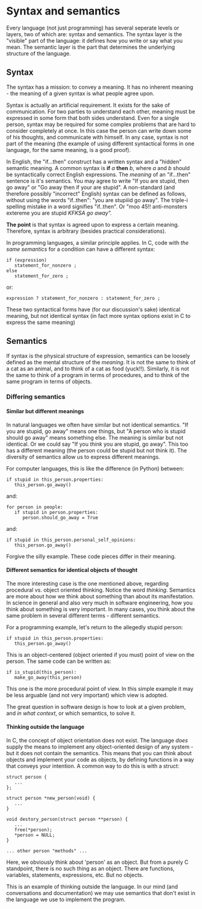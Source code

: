 # Syntax and semantics #
Every language (not just programming) has several seperate levels or layers, two of which are: syntax and semantics. The syntax layer is the "visible" part of the language: it defines how you write or say what you mean. The semantic layer is the part that determines the underlying structure of the language.

## Syntax ##
The syntax has a mission: to convey a meaning. It has no inherent meaning - the meaning of a given syntax is what people agree upon.

Syntax is actually an artificial requirement. It exists for the sake of communication. For two parties to understand each other, meaning must be expressed in some form that both sides understand. Even for a single person, syntax may be required for some complex problems that are hard to consider completely at once. In this case the person can write down some of his thoughts, and communicate with himself. In any case, syntax is not part of the meaning (the example of using different syntactical forms in one language, for the same meaning, is a good proof).

In English, the "if...then" construct has a written syntax and a "hidden" semantic meaning. A common syntax is **if** _a_ **then** _b_, where _a_ and _b_ should be syntactically correct English expressions. The _meaning_ of an "if...then" sentence is it's semantics. You may agree to write "If you are stupid, then go away" or "Go away then if your are stupid". A non-standard (and therefore possibly "incorrect" English) syntax can be defined as follows, without using the words "if..then": "you are stupiiid go away". The triple-i spelling mistake in a word signifies "if..then". Or "moo 45!! anti-monsters extereme you are stupid _KFKSA go away"._

**The point** is that syntax is agreed upon to express a certain meaning. Therefore, syntax is arbitrary (besides practical considerations).

In programming languages, a similar principle applies. In C, code with _the same semantics_ for a condition can have a different syntax:
```
if (expression)
   statement_for_nonzero ;
else
   statement_for_zero ;
```
or:
```
expression ? statement_for_nonzero : statement_for_zero ; 
```
These two syntactical forms have (for our discussion's sake) identical meaning, but not identical syntax (in fact more syntax options exist in C to express the same meaning)

## Semantics ##
If syntax is the physical structure of expression, semantics can be loosely defined as the mental structure of the _meaning_. It is not the same to think of a cat as an animal, and to think of a cat as food (yuck!!). Similarly, it is not the same to think of a program in terms of procedures, and to think of the same program in terms of objects.

### Differing semantics ###
#### Similar but different meanings ####
In natural languages we often have similar but not identical semantics. "If you are stupid, go away" means one things, but "A person who is stupid should go away" means something else. The meaning is similar but not identical. Or we could say "If you _think_ you are stupid, go away". This too has a different meaning (the person could be stupid but not think it). The diversity of semantics allow us to express different meanings.

For computer languages, this is like the difference (in Python) between:
```
if stupid in this_person.properties:
   this_person.go_away()
```
and:
```
for person in people:
   if stupid in person.properties:
      person.should_go_away = True
```
and:
```
if stupid in this_person.personal_self_opinions:
   this_person.go_away()
```
Forgive the silly example. These code pieces differ in their meaning.

#### Different semantics for identical objects of thought ####
The more interesting case is the one mentioned above, regarding procedural vs. object oriented thinking. Notice the word _thinking_. Semantics are more about how we think about something than about its manifestation. In science in general and also very much in software engineering, how you think about something is very important. In many cases, you think about the same problem in several different terms - different semantics.

For a programming example, let's return to the allegedly stupid person:
```
if stupid in this_person.properties:
   this_person.go_away()
```
This is an object-centered (object oriented if you must) point of view on the person. The same code can be written as:
```
if is_stupid(this_person):
   make_go_away(this_person)
```
This one is the more procedural point of view. In this simple example it may be less arguable (and not very important) which view is adopted.

The great question in software design is how to look at a given problem, and _in what context_, or which semantics, to solve it.

#### Thinking outside the language ####
In C, the concept of object orientation does not exist. The language _does_ supply the means to implement any object-oriented design of any system - but it does not contain the semantics. This means that you can think about objects and implement your code as objects, by defining functions in a way that conveys your intention. A common way to do this is with a struct:
```
struct person {
   ...
};

struct person *new_person(void) {
   ...
}

void destory_person(struct person **person) {
   ...
   free(*person);
   *person = NULL;
}

... other person "methods" ...
```
Here, we obviously think about 'person' as an object. But from a purely C standpoint, there is no such thing as an object. There are functions, variables, statements, expressions, etc. But no objects.

This is an example of thinking outside the language. In our mind (and conversations and documentation) we may use semantics that don't exist in the language we use to implement the program.
